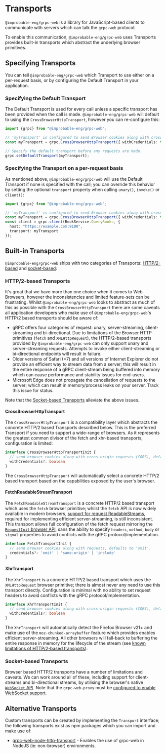 # Transports

`@improbable-eng/grpc-web` is a library for JavaScript-based clients to communicate with servers which can talk the `grpc-web` protocol.

To enable this communication, `@improbable-eng/grpc-web` uses Transports provides built-in transports which abstract the underlying browser primitives.

## Specifying Transports
You can tell `@improbable-eng/grpc-web` which Transport to use either on a per-request basis, or by configuring the Default Transport in your application.

### Specifying the Default Transport
The Default Transport is used for every call unless a specific transport has been provided when the call is made. `@improbable-eng/grpc-web` will default to using the `CrossBrowserHttpTransport`, however you can re-configure this:

```typescript
import {grpc} from "@improbable-eng/grpc-web";

// 'myTransport' is configured to send Browser cookies along with cross-origin requests. 
const myTransport = grpc.CrossBrowserHttpTransport({ withCredentials: true });

// Specify the default transport before any requests are made. 
grpc.setDefaultTransport(myTransport);
``` 

### Specifying the Transport on a per-request basis
As mentioned above, `@improbable-eng/grpc-web` will use the Default Transport if none is specified with the call; you can override this behavior by setting the optional `transport` property when calling `unary()`, `invoke()` or `client()`:

```typescript
import {grpc} from "@improbable-eng/grpc-web";

// 'myTransport' is configured to send Browser cookies along with cross-origin requests.
const myTransport = grpc.CrossBrowserHttpTransport({ withCredentials: true });
const client = grpc.client(BookService.QueryBooks, {
  host: "https://example.com:9100",
  transport: myTransport
});
```
 

## Built-in Transports
`@improbable-eng/grpc-web` ships with two categories of Transports: [HTTP/2-based](#http/2-based-transports) and [socket-based](#socket-based-transports):

### HTTP/2-based Transports
It's great that we have more than one choice when it comes to Web Browsers, however the inconsistencies and limited feature-sets can be frustrating. Whilst `@improbable-eng/grpc-web` looks to abstract as much of this as possible with the `CrossBrowserHttpTransport` there are some caveats all application developers who make use of `@improbable-eng/grpc-web`'s HTTP/2 based transports should be aware of:

* gRPC offers four categories of request: unary, server-streaming, client-streaming and bi-directional. Due to limitations of the Browser HTTP primitives (`fetch` and `XMLHttpRequest`), the HTTP/2-based transports provided by `@improbable-eng/grpc-web` can only support unary and server-streaming requests. Attempts to invoke either client-streaming or bi-directional endpoints will result in failure.
* Older versions of Safari (<7) and all versions of Internet Explorer do not provide an efficient way to stream data from a server; this will result in the entire response of a gRPC client-stream being buffered into memory which can cause performance and stability issues for end-users. 
* Microsoft Edge does not propagate the cancellation of requests to the server; which can result in memory/process leaks on your server. Track this issue for status.

Note that the [Socket-based Transports](#socket-based-transports) alleviate the above issues.

#### CrossBrowserHttpTransport
The `CrossBrowserHttpTransport` is a compatibility layer which abstracts the concrete HTTP/2 based Transports described below. This is the preferred Transport if you need to support a wide-range of browsers. As it represents the greatest common divisor of the fetch and xhr-based transports, configuration is limited:

```typescript
interface CrossBrowserHttpTransportInit {
  // send browser cookies along with cross-origin requests (CORS), defaults to `false`.
  withCredentials?: boolean
}
``` 

The `CrossBrowserHttpTransport` will automatically select a concrete HTTP/2 based transport based on the capabilities exposed by the user's browser.

#### FetchReadableStreamTransport
The `FetchReadableStreamTransport` is a concrete HTTP/2 based transport which uses the `fetch` browser primitive; whilst the `fetch` API is now widely available in modern browsers, [support for request ReadableStreams](https://developer.mozilla.org/en-US/docs/Web/API/ReadableStream/ReadableStream#Browser_compatibility), required for implementing efficient server-streaming, is still inconsistent. This transport allows full configuration of the fetch request mirroring the [`RequestInit` browser API](https://developer.mozilla.org/en-US/docs/Web/API/Request/Request), sans the ability to specify `headers`, `method`, `body` or `signal` properties to avoid conflicts with the gRPC protocol/implementation.

```typescript
interface FetchTransportInit {
  // send browser cookies along with requests, defaults to 'omit'.
  credentials?: 'omit' | 'same-origin' | 'include'
}
```

#### XhrTransport
The `XhrTransport` is a concrete HTTP/2 based transport which uses the `XMLHttpRequest` browser primitive; there is almost never any need to use this transport directly. Configuration is minimal with no ability to set request headers to avoid conflicts with the gRPC protocol/implementation.

```typescript
interface XhrTransportInit {
  // send browser cookies along with cross-origin requests (CORS), defaults to `false`.
  withCredentials?: boolean
}
```

The `XhrTransport` will automatically detect the Firefox Browser v21+ and make use of the `moz-chunked-arraybuffer` feature which provides enables efficient server-streaming. All other browsers will fall-back to buffering the entire response in memory for the lifecycle of the stream (see [known limitations of HTTP/2-based transports](#http/2-based-transports)).

### Socket-based Transports
Browser based HTTP/2 transports have a number of limitations and caveats. We can work around all of these, including support for client-streams and bi-directional streams, by utilising the browser's native [`WebSocket` API](). Note that the `grpc-web-proxy` must be [configured to enable WebSocket support](../../go/grpcwebproxy/README.md#enabling-websocket-transport). 

## Alternative Transports
Custom transports can be created by implementing the `Transport` interface; the following transports exist as npm packages which you can import and make use of:

* [grpc-web-node-http-transport](http://npmjs.com/package/grpc-web-node-http-transport) - Enables the use of grpc-web in NodeJS (ie: non-browser) environments.
